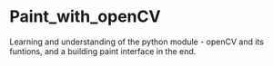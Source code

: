# Paint_with_openCV
Learning and understanding of the python module - openCV and its funtions, and a building paint interface in the end.
